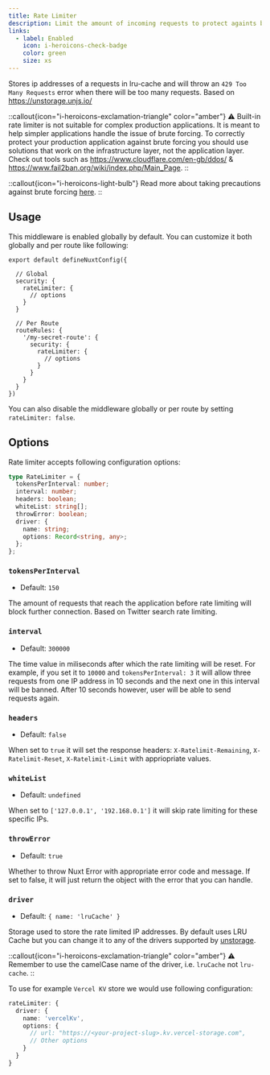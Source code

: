 ```yaml
---
title: Rate Limiter
description: Limit the amount of incoming requests to protect againts brute forcing.
links:
  - label: Enabled
    icon: i-heroicons-check-badge
    color: green
    size: xs
---
```


Stores ip addresses of a requests in lru-cache and will throw an `429 Too Many Requests` error when there will be too many requests. Based on <https://unstorage.unjs.io/>

::callout{icon="i-heroicons-exclamation-triangle" color="amber"}
⚠️ Built-in rate limiter is not suitable for complex production applications. It is meant to help simpler applications handle the issue of brute forcing. To correctly protect your production application against brute forcing you should use solutions that work on the infrastructure layer, not the application layer. Check out tools such as <https://www.cloudflare.com/en-gb/ddos/> & <https://www.fail2ban.org/wiki/index.php/Main_Page>.
::

::callout{icon="i-heroicons-light-bulb"}
 Read more about taking precautions against brute forcing [here](https://cheatsheetseries.owasp.org/cheatsheets/Nodejs_Security_Cheat_Sheet.html#take-precautions-against-brute-forcing).
::

## Usage

This middleware is enabled globally by default. You can customize it both globally and per route like following:

```js{}[nuxt.config.ts]
export default defineNuxtConfig({

  // Global
  security: {
    rateLimiter: {
      // options
    }
  }

  // Per Route
  routeRules: {
    '/my-secret-route': {
      security: {
        rateLimiter: {
          // options
        }
      }
    }
  }
})
```

You can also disable the middleware globally or per route by setting `rateLimiter: false`.

## Options

Rate limiter accepts following configuration options:

```ts
type RateLimiter = {
  tokensPerInterval: number;
  interval: number;
  headers: boolean;
  whiteList: string[];
  throwError: boolean;
  driver: {
    name: string;
    options: Record<string, any>;
  };
};
```

### `tokensPerInterval`

- Default: `150`

The amount of requests that reach the application before rate limiting will block further connection. Based on Twitter search rate limiting.

### `interval`

- Default: `300000`

The time value in miliseconds after which the rate limiting will be reset. For example, if you set it to `10000` and `tokensPerInterval: 3` it will allow three requests from one IP address in 10 seconds and the next one in this interval will be banned. After 10 seconds however, user will be able to send requests again.

### `headers`

- Default: `false`

When set to `true` it will set the response headers: `X-Ratelimit-Remaining`, `X-Ratelimit-Reset`, `X-Ratelimit-Limit` with appriopriate values.

### `whiteList`

- Default: `undefined`

When set to `['127.0.0.1', '192.168.0.1']` it will skip rate limiting for these specific IPs.

### `throwError`

- Default: `true`

Whether to throw Nuxt Error with appropriate error code and message. If set to false, it will just return the object with the error that you can handle.

### `driver`

- Default: `{ name: 'lruCache' }`

Storage used to store the rate limited IP addresses. By default uses LRU Cache but you can change it to any of the drivers supported by [unstorage](https://unstorage.unjs.io/).

::callout{icon="i-heroicons-exclamation-triangle" color="amber"}
⚠️ Remember to use the camelCase name of the driver, i.e. `lruCache` not `lru-cache`.
::

To use for example `Vercel KV` store we would use following configuration:

```ts
rateLimiter: {
  driver: {
    name: 'vercelKv',
    options: {
      // url: "https://<your-project-slug>.kv.vercel-storage.com",
      // Other options
    }
  }
}
```
